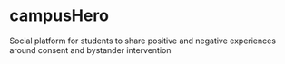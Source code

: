 # campusHero
Social platform for students to share positive and negative experiences around consent and bystander intervention
